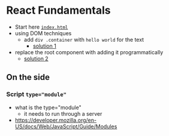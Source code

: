 # React Fundamentals
- Start here [`index.html`](../slide1.html)
- using DOM techniques
  - add `div .container` with `hello world` for the text 
    - [solution 1](./../resources/js/01.01.js)
- replace the root component with adding it programmatically
    - [solution 2](./../resources/js/01.02.js)

## On the side
### Script `type="module"`
  - what is the type="module"
    - it needs to run through a server
- https://developer.mozilla.org/en-US/docs/Web/JavaScript/Guide/Modules

